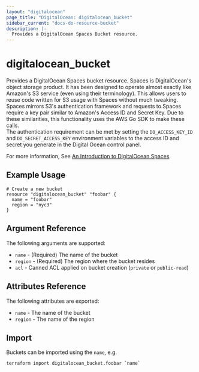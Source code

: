 ```yaml
---
layout: "digitalocean"
page_title: "DigitalOcean: digitalocean_bucket"
sidebar_current: "docs-do-resource-bucket"
description: |-
  Provides a DigitalOcean Spaces Bucket resource.
---
```


# digitalocean\_bucket

Provides a DigitalOcean Spaces bucket resource. Spaces is DigitalOcean's object
storage product.  It has been designed to operate almost exactly like Amazon's
S3 service (even using their terminology). This allows users to reuse code written
for S3 usage with Spaces without much tweaking. Spaces mirrors S3's authentication
framework and requests to Spaces require a key pair similar to Amazon's Access ID
and Secret Key.  Due to these similarities, this functionality uses the AWS Go SDK to make these calls.  
The authentication requirement can be met by setting the `DO_ACCESS_KEY_ID` and `DO_SECRET_ACCESS_KEY`
environment variables to the access ID and secret you generate in the Digital Ocean control panel.

For more information, See [An Introduction to DigitalOcean Spaces](https://www.digitalocean.com/community/tutorials/an-introduction-to-digitalocean-spaces)

## Example Usage

```hcl
# Create a new bucket
resource "digitalocean_bucket" "foobar" {
  name = "foobar"
  region = "nyc3"
}
```

## Argument Reference

The following arguments are supported:

* `name` - (Required) The name of the bucket
* `region` - (Required) The region where the bucket resides
* `acl` - Canned ACL applied on bucket creation (`private` or `public-read`)

## Attributes Reference

The following attributes are exported:

* `name` - The name of the bucket
* `region` - The name of the region


## Import

Buckets can be imported using the `name`, e.g.

```
terraform import digitalocean_bucket.foobar `name`
```
